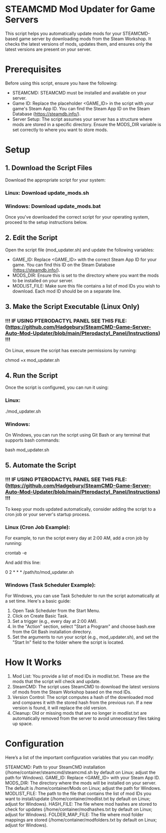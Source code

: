 
# STEAMCMD Mod Updater for Game Servers

This script helps you automatically update mods for your STEAMCMD-based game server by downloading mods from the Steam Workshop. It checks the latest versions of mods, updates them, and ensures only the latest versions are present on your server.

# Prerequisites

Before using this script, ensure you have the following:

- STEAMCMD: STEAMCMD must be installed and available on your server.
- Game ID: Replace the placeholder <GAME_ID> in the script with your game's Steam App ID. You can find the Steam App ID on the Steam Database (https://steamdb.info/).
- Server Setup: The script assumes your server has a structure where mods are stored in a specific directory. Ensure the MODS_DIR variable is set correctly to where you want to store mods.

# Setup

## 1. Download the Script Files

Download the appropriate script for your system:

### Linux: Download update_mods.sh

### Windows: Download update_mods.bat

Once you've downloaded the correct script for your operating system, proceed to the setup instructions below.

## 2. Edit the Script

Open the script file (mod_updater.sh) and update the following variables:

- GAME_ID: Replace <GAME_ID> with the correct Steam App ID for your game. You can find this ID on the Steam Database (https://steamdb.info/).
- MODS_DIR: Ensure this is set to the directory where you want the mods to be installed on your server.
- MODLIST_FILE: Make sure this file contains a list of mod IDs you wish to download. Each mod ID should be on a separate line.

## 3. Make the Script Executable (Linux Only)

### !!! IF USING PTERODACTYL PANEL SEE THIS FILE: (https://github.com/Hadgebury/SteamCMD-Game-Server-Auto-Mod-Updater/blob/main/Pterodactyl_Panel/Instructions) !!!

On Linux, ensure the script has execute permissions by running:

chmod +x mod_updater.sh

## 4. Run the Script

Once the script is configured, you can run it using:

### Linux:

./mod_updater.sh

### Windows:

On Windows, you can run the script using Git Bash or any terminal that supports bash commands:

bash mod_updater.sh

## 5. Automate the Script

### !!! IF USING PTERODACTYL PANEL SEE THIS FILE: (https://github.com/Hadgebury/SteamCMD-Game-Server-Auto-Mod-Updater/blob/main/Pterodactyl_Panel/Instructions) !!!

To keep your mods updated automatically, consider adding the script to a cron job or your server's startup process.

### Linux (Cron Job Example):

For example, to run the script every day at 2:00 AM, add a cron job by running:

crontab -e

And add this line:

0 2 * * * /path/to/mod_updater.sh

### Windows (Task Scheduler Example):

For Windows, you can use Task Scheduler to run the script automatically at a set time. Here's a basic guide:

1. Open Task Scheduler from the Start Menu.
2. Click on Create Basic Task.
3. Set a trigger (e.g., every day at 2:00 AM).
4. In the "Action" section, select "Start a Program" and choose bash.exe from the Git Bash installation directory.
5. Set the arguments to run your script (e.g., mod_updater.sh), and set the "Start In" field to the folder where the script is located.

# How It Works

1. Mod List: You provide a list of mod IDs in modlist.txt. These are the mods that the script will check and update.
2. SteamCMD: The script uses SteamCMD to download the latest versions of mods from the Steam Workshop based on the mod IDs.
3. Version Control: The script computes a hash of the downloaded mod and compares it with the stored hash from the previous run. If a new version is found, it will replace the old version.
4. Cleanup: Old or missing mods that are no longer in modlist.txt are automatically removed from the server to avoid unnecessary files taking up space.

# Configuration

Here’s a list of the important configuration variables that you can modify:

STEAMCMD: Path to your SteamCMD installation (/home/container/steamcmd/steamcmd.sh by default on Linux; adjust the path for Windows).
GAME_ID: Replace <GAME_ID> with your Steam App ID.
MODS_DIR: The directory where the mods will be installed on your server. The default is /home/container/Mods on Linux; adjust the path for Windows.
MODLIST_FILE: The path to the file that contains the list of mod IDs you want to install/update (/home/container/modlist.txt by default on Linux; adjust for Windows).
HASH_FILE: The file where mod hashes are stored to check for updates (/home/container/modhashes.txt by default on Linux; adjust for Windows).
FOLDER_MAP_FILE: The file where mod folder mappings are stored (/home/container/modfolders.txt by default on Linux; adjust for Windows).
